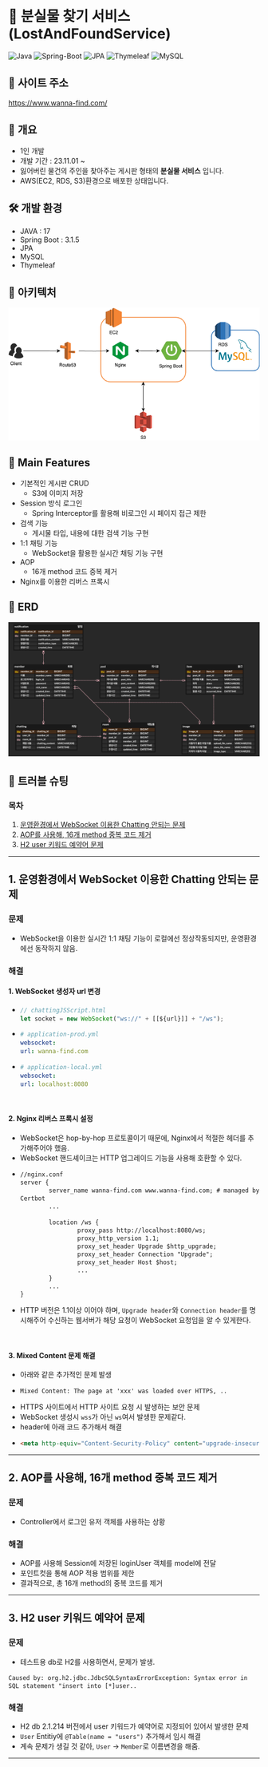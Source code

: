 # 🌲 분실물 찾기 서비스 (LostAndFoundService)
![Java](https://img.shields.io/badge/JAVA-007396?style=for-the-badge&logo=java&logoColor=white)
![Spring-Boot](https://img.shields.io/badge/Spring-6DB33F?style=for-the-badge&logo=Spring&logoColor=white)
![JPA](https://img.shields.io/badge/jpa-00555?style=for-the-badge&logo=jpa&logoColor=white)
![Thymeleaf](https://img.shields.io/badge/Thymeleaf-%23005C0F.svg?style=for-the-badge&logo=Thymeleaf&logoColor=white)
![MySQL](https://img.shields.io/badge/mysql-4479A1?style=for-the-badge&logo=mysql&logoColor=white)

## 📌 사이트 주소
https://www.wanna-find.com/


## 📖 개요
  - 1인 개발
  - 개발 기간 : 23.11.01 ~
  - 잃어버린 물건의 주인을 찾아주는 게시판 형태의 **분실물 서비스** 입니다.
  - AWS(EC2, RDS, S3)환경으로 배포한 상태입니다.

## 🛠 개발 환경
- JAVA : 17
- Spring Boot : 3.1.5
- JPA
- MySQL
- Thymeleaf

## 🧭 아키텍처
![아키텍처1.png](docs%2Fimg%2F%EC%95%84%ED%82%A4%ED%85%8D%EC%B2%981.png)

## 💎 Main Features
- 기본적인 게시판 CRUD
  - S3에 이미지 저장
- Session 방식 로그인
  - Spring Interceptor를 활용해 비로그인 시 페이지 접근 제한
- 검색 기능
  - 게시물 타입, 내용에 대한 검색 기능 구현
- 1:1 채팅 기능
  - WebSocket을 활용한 실시간 채팅 기능 구현
- AOP 
  - 16개 method 코드 중복 제거
- Nginx를 이용한 리버스 프록시

## 💾 ERD
![ERD.png](docs/img/ERDv7.png)

## 🎯 트러블 슈팅
### 목차

1. [운영환경에서 WebSocket 이용한 Chatting 안되는 문제](#1-운영환경에서-websocket-이용한-chatting-안되는-문제)
2. [AOP를 사용해, 16개 method 중복 코드 제거](#2-aop를-사용해-16개-method-중복-코드-제거)
3. [H2 user 키워드 예약어 문제](#3-h2-user-키워드-예약어-문제)

--- 

## 1. 운영환경에서 WebSocket 이용한 Chatting 안되는 문제
### 문제
* WebSocket을 이용한 실시간 1:1 채팅 기능이 로컬에선 정상작동되지만, 운영환경에선 동작하지 않음.

### 해결

#### 1. WebSocket 생성자 url 변경

- ```js
  // chattingJSScript.html
  let socket = new WebSocket("ws://" + [[${url}]] + "/ws");
  ```
- ```yaml
  # application-prod.yml
  websocket:
  url: wanna-find.com
  ```
- ```yaml
  # application-local.yml
  websocket:
  url: localhost:8080
  ```

<br>

#### 2. Nginx 리버스 프록시 설정

* WebSocket은 hop-by-hop 프로토콜이기 때문에, Nginx에서 적절한 헤더를 추가해주어야 했음.
* WebSocket 핸드셰이크는 HTTP 업그레이드 기능을 사용해 호환할 수 있다.
* ```
  //nginx.conf
  server {
          server_name wanna-find.com www.wanna-find.com; # managed by Certbot
          ...

          location /ws {
                  proxy_pass http://localhost:8080/ws;
                  proxy_http_version 1.1;
                  proxy_set_header Upgrade $http_upgrade;
                  proxy_set_header Connection "Upgrade";
                  proxy_set_header Host $host;
                  ...
          }
          ...
  }
  ```
* HTTP 버전은 1.1이상 이어야 하며, `Upgrade header`와 `Connection header`를 명시해주어 수신하는 웹서버가 해당 요청이 WebSocket 요청임을 알 수 있게한다.

<br>

#### 3. Mixed Content 문제 해결
- 아래와 같은 추가적인 문제 발생
- ```
  Mixed Content: The page at 'xxx' was loaded over HTTPS, ..
  ```
- HTTPS 사이트에서 HTTP 사이트 요청 시 발생하는 보안 문제
- WebSocket 생성시 `wss`가 아닌 `ws`여서 발생한 문제같다.
- header에 아래 코드 추가해서 해결
- ```html
  <meta http-equiv="Content-Security-Policy" content="upgrade-insecure-requests">
  ```

---

## 2. AOP를 사용해, 16개 method 중복 코드 제거
### 문제
* Controller에서 로그인 유저 객체를 사용하는 상황  

### 해결
* AOP를 사용해 Session에 저장된 loginUser 객체를 model에 전달
* 포인트컷을 통해 AOP 적용 범위를 제한
* 결과적으로, 총 16개 method의 중복 코드를 제거  

---


## 3. H2 user 키워드 예약어 문제
### 문제
* 테스트용 db로 H2를 사용하면서, 문제가 발생.  
```
Caused by: org.h2.jdbc.JdbcSQLSyntaxErrorException: Syntax error in SQL statement "insert into [*]user..
```

### 해결
* H2 db 2.1.214 버전에서 user 키워드가 예약어로 지정되어 있어서 발생한 문제
* `User` Entitiy에 `@Table(name = "users")` 추가해서 임시 해결 
* 계속 문제가 생길 것 같아, `User` -> `Member`로 이름변경을 해줌.
---




